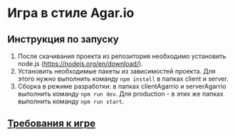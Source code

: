 # Игра в стиле Agar.io
## Инструкция по запуску
1. После скачивания проекта из репозитория необходимо установить node.js (https://nodejs.org/en/download/).
2. Установить необходимые пакеты из зависимостей проекта. Для этого нужно выполнить команду `npm install` в папках client и server.
3. Сборка в режиме разработки: в папках clientAgarrio и serverAgarrio выполнить команду `npm run dev`. Для production - в этих же папках выполнить команду `npm run start`.

## [Требования к игре](https://docs.google.com/document/d/11mvVtO5BWJeyZ0bFYz0vvL_tkp8X8Ctu_8VARvem4aA/edit?usp=sharing)
